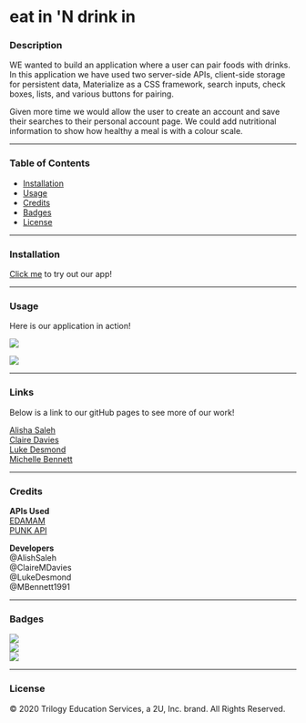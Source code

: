 # eat in 'N drink in
### Description
WE wanted to build an application where a user can pair foods with drinks. In this application we have used two server-side APIs, client-side storage for persistent data, Materialize as a CSS framework, search inputs, check boxes, lists, and various buttons for pairing.

Given more time we would allow the user to create an account and save their searches to their personal account page. We could add nutritional information to show how healthy a meal is with a colour scale.

---

### Table of Contents
* [Installation](#Installation) 
* [Usage](#Usage)  
* [Credits](#Credits)  
* [Badges](#Badges)  
* [License](#License)

---
<a name = "Installation"></a>
### Installation 
<a href = "">Click me</a> to try out our app!

---
<a name = "Usage"></a>
### Usage  
Here is our application in action!

![](images/screenshot1.png)<br>

![](images/screenshot2.png)

---
<a name = "Links"></a>
### Links
Below is a link to our gitHub pages to see more of our work!

<a href = "https://AlishaSaleh.github.io/">Alisha Saleh</a><br>
<a href = "https://ClaireMDavies.github.io/">Claire Davies</a><br>
<a href = "https://lukedesmond.github.io/">Luke Desmond</a><br>
<a href = "https://mbennett1991.github.io/">Michelle Bennett</a>
 
---
<a name = "Credits"></a>  
### Credits
<b>APIs Used</b><br>
<a href = "https://www.edamam.com/">EDAMAM</a><br>
<a href = "https://punkapi.com/documentation/v2">PUNK API</a><br>

<b>Developers</b><br>
@AlishSaleh<br>
@ClaireMDavies<br>
@LukeDesmond<br>
@MBennett1991

---
<a name = "Badges"></a>
### Badges 
<img src = "https://img.shields.io/badge/HTML-100%25-red"
/><br>
<img src = "https://img.shields.io/badge/JS-100%25-blue"
/><br>
<img src = "https://img.shields.io/badge/CSS-100%25-green"
/>

---
<a name = "License"></a>
### License 
© 2020 Trilogy Education Services, a 2U, Inc. brand. All Rights Reserved.
